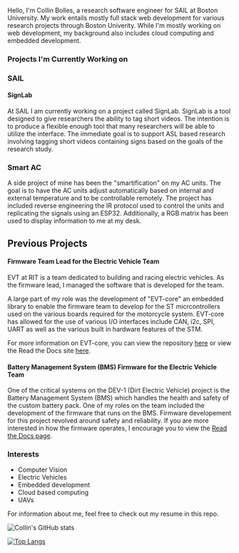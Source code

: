Hello, I'm Collin Bolles, a research software engineer for SAIL at Boston University. My work entails mostly full stack web development for various research projects through Boston Univerity. While I'm mostly working on web development, my background also includes cloud computing and embedded development.

### Projects I'm Currently Working on

### SAIL

#### SignLab

At SAIL I am currently working on a project called SignLab. SignLab is a tool designed to give researchers the ability to tag short videos. The intention is to produce a flexible enough tool that many researchers will be able to utilize the interface. The immediate goal is to support ASL based research involving tagging short videos containing signs based on the goals of the research study.

### Smart AC

A side project of mine has been the "smartification" on my AC units. The goal is to have the AC units adjust automatically based on internal and external temperature and to be controllable remotely. The project has included reverse engineering the IR protocol used to control the units and replicating the signals using an ESP32. Additionally, a RGB matrix has been used to display information to me at my desk.

## Previous Projects

#### Firmware Team Lead for the Electric Vehicle Team
EVT at RIT is a team dedicated to building and racing electric vehicles. As the firmware lead, I managed the software that is developed for the team.

A large part of my role was the development of "EVT-core" an embedded library to enable the firmware team to develop for the ST micrcontrollers used on the various boards required for the motorcycle system. EVT-core has allowed for the use of various I/O interfaces include CAN, i2c, SPI, UART as well as the various built in hardware features of the STM.

For more information on EVT-core, you can view the repository [here](https://github.com/RIT-EVT/EVT-core) or view the Read the Docs site [here](https://evt-core.readthedocs.io/en/latest/).

#### Battery Management System (BMS) Firmware for the Electric Vehicle Team

One of the critical systems on the DEV-1 (Dirt Electric Vehicle) project is the Battery Management System (BMS) which handles the health and safety of the custom battery pack. One of my roles on the team included the development of the firmware that runs on the BMS. Firmware developement for this project revolved around safety and reliability. If you are more interested in how the firmware operates, I encourage you to view the [Read the Docs page](https://dev1-bms.readthedocs.io/).


### Interests
* Computer Vision
* Electric Vehicles
* Embedded development
* Cloud based computing
* UAVs

For information about me, feel free to check out my resume in this repo.

![Collin's GitHub stats](https://github-readme-stats.vercel.app/api?username=cbolles&count_private=true)

[![Top Langs](https://github-readme-stats.vercel.app/api/top-langs/?username=cbolles)](https://github.com/anuraghazra/github-readme-stats)
